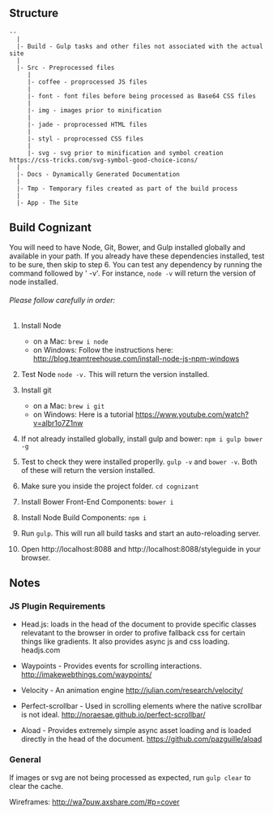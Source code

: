 ## Structure
```
--
  |
  |- Build - Gulp tasks and other files not associated with the actual site
  |
  |- Src - Preprocessed files
     |
     |- coffee - proprocessed JS files
     |
     |- font - font files before being processed as Base64 CSS files
     |
     |- img - images prior to minification
     |
     |- jade - proprocessed HTML files
     |
     |- styl - proprocessed CSS files
     |
     |- svg - svg prior to minification and symbol creation https://css-tricks.com/svg-symbol-good-choice-icons/
  |
  |- Docs - Dynamically Generated Documentation
  |
  |- Tmp - Temporary files created as part of the build process
  |
  |- App - The Site
```

## Build Cognizant
You will need to have Node, Git, Bower, and Gulp installed globally and available in your path. If you already have these dependencies installed, test to be sure, then skip to step 6. You can test any dependency by running the command followed by ' -v'. For instance, `node -v` will return the version of node installed.

###### Please follow carefully in order:

1. Install Node 
	* on a Mac: `brew i node`
	* on Windows: Follow the instructions here: http://blog.teamtreehouse.com/install-node-js-npm-windows
  
2. Test Node `node -v.` This will return the version installed.

3. Install git
	* on a Mac: `brew i git`
	* on Windows: Here is a tutorial https://www.youtube.com/watch?v=albr1o7Z1nw
  
4. If not already installed globally, install gulp and bower:
`npm i gulp bower -g`

5. Test to check they were installed properlly. `gulp -v` and `bower -v`. Both of these will return the version installed.

6. Make sure you inside the project folder. `cd cognizant`

7. Install Bower Front-End Components: `bower i`

8. Install Node Build Components: `npm i`

9. Run `gulp`. This will run all build tasks and start an auto-reloading server.

10. Open http://localhost:8088 and http://localhost:8088/styleguide in your browser.


## Notes

### JS Plugin Requirements
* Head.js: loads in the head of the document to provide specific classes relevatant to the browser in order to profive fallback css for certain things like gradients. It also provides async js and css loading. headjs.com

* Waypoints - Provides events for scrolling interactions. http://imakewebthings.com/waypoints/

* Velocity - An animation engine http://julian.com/research/velocity/

* Perfect-scrollbar - Used in scrolling elements where the native scrollbar is not ideal. http://noraesae.github.io/perfect-scrollbar/

* Aload - Provides extremely simple async asset loading and is loaded directly in the head of the document. https://github.com/pazguille/aload


### General

If images or svg are not being processed as expected, run `gulp clear` to clear the cache.

Wireframes: http://wa7puw.axshare.com/#p=cover

